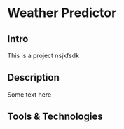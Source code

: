 # Weather Predictor

## Intro
This is a project nsjkfsdk

## Description
Some text here

## Tools & Technologies